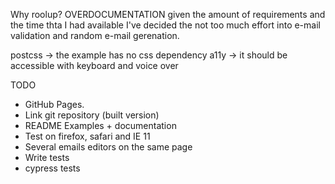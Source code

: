 Why roolup?
OVERDOCUMENTATION
given the amount of requirements and the time thta I had available I've decided the not too much effort into e-mail validation and random e-mail gerenation.

postcss -> the example has no css dependency
a11y -> it should be accessible with keyboard and voice over

TODO

- ​GitHub Pages​.
- Link git repository (built version)
- README Examples + documentation
- Test on firefox, safari and IE 11
- Several emails editors on the same page
- Write tests
- cypress tests
